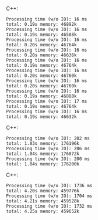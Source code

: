 
C++:

	Processing time (w/o IO): 16 ms
	total: 0.19s memory: 46892k
	Processing time (w/o IO): 16 ms
	total: 0.19s memory: 46508k
	Processing time (w/o IO): 16 ms
	total: 0.20s memory: 46764k
	Processing time (w/o IO): 16 ms
	total: 0.20s memory: 46636k
	Processing time (w/o IO): 16 ms
	total: 0.19s memory: 46764k
	Processing time (w/o IO): 16 ms
	total: 0.20s memory: 46760k
	Processing time (w/o IO): 16 ms
	total: 0.20s memory: 46760k
	Processing time (w/o IO): 16 ms
	total: 0.19s memory: 46888k
	Processing time (w/o IO): 17 ms
	total: 0.19s memory: 46764k
	Processing time (w/o IO): 16 ms
	total: 0.19s memory: 46632k

C++:

	Processing time (w/o IO): 202 ms
	total: 1.03s memory: 176196k
	Processing time (w/o IO): 206 ms
	total: 1.04s memory: 176072k
	Processing time (w/o IO): 200 ms
	total: 1.04s memory: 176200k

C++:

	Processing time (w/o IO): 1736 ms
	total: 4.20s memory: 459776k
	Processing time (w/o IO): 1704 ms
	total: 4.21s memory: 459528k
	Processing time (w/o IO): 1732 ms
	total: 4.25s memory: 459652k
